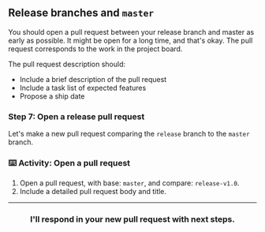 ## Release branches and `master`

You should open a pull request between your release branch and master as early as possible. It might be open for a long time, and that's okay.  The pull request corresponds to the work in the project board.

The pull request description should:
- Include a brief description of the pull request
- Include a task list of expected features
- Propose a ship date

### Step 7: Open a release pull request

Let's make a new pull request comparing the `release` branch to the `master` branch.

### :keyboard: Activity: Open a pull request

1. Open a pull request, with base: `master`, and compare: `release-v1.0`.
1. Include a detailed pull request body and title.

<hr>
<h3 align="center">I'll respond in your new pull request with next steps.</h3>
